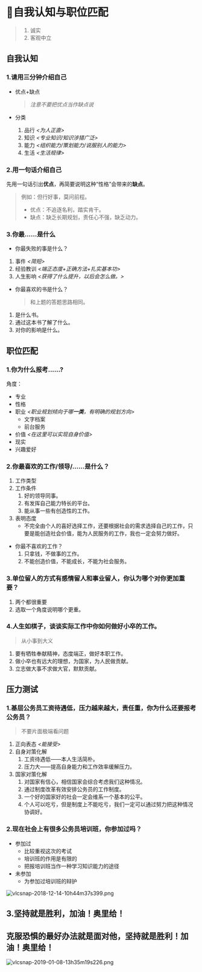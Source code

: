 # 🤪自我认知与职位匹配

> 1. 诚实
> 2. 客观中立

## 自我认知

### 1.请用三分钟介绍自己

- 优点+缺点

  > *注意不要把优点当作缺点说*

- 分类

  1. 品行 *<为人正直>*
  2. 知识 *<专业知识/知识涉猎广泛>*
  3. 能力 *<组织能力/策划能力/说服别人的能力>*
  4. 生活 *<生活规律>*

### 2.用一句话介绍自己

先用一句话引出**优点**，再简要说明这种“性格”会带来的**缺点**。

> 例如：但行好事，莫问前程。
>
> - 优点：不追逐名利，踏实肯干。
> - 缺点：缺乏长期规划，责任心不强，缺乏动力。

### 3.你最......是什么

- 你最失败的事是什么？

1. 事件 *<简短>*
2. 经验教训 *<端正态度+正确方法+扎实基本功>*
3. 人生影响 *<获得了什么提升，以后会怎么做。>*

- 你最喜欢的书是什么？

  > 和上题的答题思路相同。

1. 是什么书。
2. 通过这本书了解了什么。
3. 对你的影响是什么。

## 职位匹配

### 1.你为什么报考......?

角度：

- 专业
- 性格
- 职业 *<职业规划倾向于哪**一类**，有明确的规划方向>*
  - 文字档案
  - 前台服务
- 价值 *<在这里可以实现自身价值>*
- 现实
- 兴趣爱好

### 2.你最喜欢的工作/领导/......是什么？

1. 工作类型
2. 工作条件
   1. 好的领导同事。
   2. 有发挥自己能力特长的平台。
   3. 能从事一些有创造性的工作。
3. 表明态度
   - 不完全由个人的喜好选择工作，还要根据社会的需求选择自己的工作，只要是能创造社会价值，能为人民服务的工作，我也一定会努力做好。

- 你最不喜欢的工作？
    1. 只拿钱，不做事的工作。
    2. 不能创造价值，不能成长，不能为社会服务。

### 3.单位留人的方式有感情留人和事业留人，你认为哪个对你更加重要？

1. 两个都很重要
2. 选取一个角度说明哪个更重。

### 4.人生如棋子，谈谈实际工作中你如何做好小卒的工作。

> 从小事到大义

1. 要有牺牲奉献精神，态度端正，做好本职工作。
2. 做小卒也有远大的理想，为国家，为人民做贡献。
3. 立志做大事不求做大官，默默贡献。

## 压力测试

### 1.基层公务员工资待遇低，压力越来越大，责任重，你为什么还要报考公务员？

> 不要片面极端看问题

1. 正向表态 *<能接受>*
2. 自身对策化解
   1. 工资待遇低——本人生活简朴。
   2. 压力大——提高自身能力和工作效率缓解压力。
3. 国家对策化解
   1. 对国家有信心，相信国家会综合考虑我们这种情况。
   2. 通过制度改革有效安排公务员的工作制度。
   3. 一个好的国家好的社会一定会维系一个基本的公平。
   4. 个人可以吃亏，但是制度上不能吃亏，我们一定可以通过努力把这种情况协调好。

### 2.现在社会上有很多公务员培训班，你参加过吗？

- 参加过
  - 比较重视这次的考试
  - 培训班的作用是有限的
  - 把报培训班当作一种学习知识能力的途径
- 未参加
  - 为参加过培训班的辩护

![vlcsnap-2018-12-14-10h44m37s399.png](https://cdn.jsdelivr.net/gh/noiraimer/Pic@master//imgvlcsnap-2018-12-14-10h44m37s399.png)

## 3.坚持就是胜利，加油！奥里给！

## 克服恐惧的最好办法就是面对他，坚持就是胜利！加油！奥里给！

![vlcsnap-2019-01-08-13h35m19s226.png](https://cdn.jsdelivr.net/gh/noiraimer/Pic@master//imgvlcsnap-2019-01-08-13h35m19s226.png)

